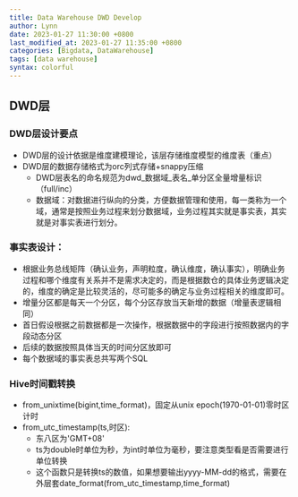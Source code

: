 ```yaml
---
title: Data Warehouse DWD Develop
author: Lynn
date: 2023-01-27 11:30:00 +0800
last_modified_at: 2023-01-27 11:35:00 +0800
categories: [Bigdata, DataWarehouse]
tags: [data warehouse]
syntax: colorful
---
```


## DWD层

### DWD层设计要点
- DWD层的设计依据是维度建模理论，该层存储维度模型的维度表（重点）
- DWD层的数据存储格式为orc列式存储+snappy压缩
  + DWD层表名的命名规范为dwd_数据域_表名_单分区全量增量标识（full/inc）
  + 数据域：对数据进行纵向的分类，方便数据管理和使用，每一类称为一个域，通常是按照业务过程来划分数据域，业务过程其实就是事实表，其实就是对事实表进行划分。

### 事实表设计：
- 根据业务总线矩阵（确认业务，声明粒度，确认维度，确认事实），明确业务过程和哪个维度有关系并不是需求决定的，而是根据数仓的具体业务逻辑决定的，维度的确定是比较灵活的，尽可能多的确定与业务过程相关的维度即可。 
- 增量分区都是每天一个分区，每个分区存放当天新增的数据（增量表逻辑相同） 
- 首日假设根据之前数据都是一次操作，根据数据中的字段进行按照数据内的字段动态分区 
- 后续的数据按照具体当天的时间分区放即可 
- 每个数据域的事实表总共写两个SQL

### Hive时间戳转换
- from_unixtime(bigint,time_format)，固定从unix epoch(1970-01-01)零时区计时 
- from_utc_timestamp(ts,时区):
  + 东八区为'GMT+08'
  + ts为double时单位为秒，为int时单位为毫秒，要注意类型看是否需要进行单位转换 
  + 这个函数只是转换ts的数值，如果想要输出yyyy-MM-dd的格式，需要在外层套date_format(from_utc_timestamp,time_format)
